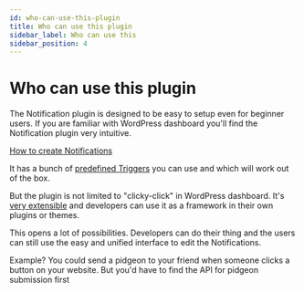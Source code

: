 ```yaml
---
id: who-can-use-this-plugin
title: Who can use this plugin
sidebar_label: Who can use this
sidebar_position: 4
---
```


# Who can use this plugin

The Notification plugin is designed to be easy to setup even for beginner users. If you are familiar with WordPress dashboard you'll find the Notification plugin very intuitive.

[How to create Notifications](./how-to-create-notifications.md)

It has a bunch of [predefined Triggers](../../developer/triggers/default-triggers) you can use and which will work out of the box.

But the plugin is not limited to "clicky-click" in WordPress dashboard. It's [very extensible](../../developer/general/extension-possibilities) and developers can use it as a framework in their own plugins or themes.

This opens a lot of possibilities. Developers can do their thing and the users can still use the easy and unified interface to edit the Notifications.

Example? You could send a pidgeon to your friend when someone clicks a button on your website. But you'd have to find the API for pidgeon submission first 

